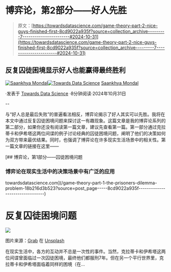 # 博弈论，第2部分——好人先胜

> 原文：[https://towardsdatascience.com/game-theory-part-2-nice-guys-finished-first-8cd9022a935f?source=collection_archive---------7-----------------------#2024-10-31](https://towardsdatascience.com/game-theory-part-2-nice-guys-finished-first-8cd9022a935f?source=collection_archive---------7-----------------------#2024-10-31)

## 反复囚徒困境显示好人也能赢得最终胜利

[](https://saankhya.medium.com/?source=post_page---byline--8cd9022a935f--------------------------------)[![Saankhya Mondal](../Images/b22ffe3b52c6c3bcfafaeed3812811d8.png)](https://saankhya.medium.com/?source=post_page---byline--8cd9022a935f--------------------------------)[](https://towardsdatascience.com/?source=post_page---byline--8cd9022a935f--------------------------------)[![Towards Data Science](../Images/a6ff2676ffcc0c7aad8aaf1d79379785.png)](https://towardsdatascience.com/?source=post_page---byline--8cd9022a935f--------------------------------) [Saankhya Mondal](https://saankhya.medium.com/?source=post_page---byline--8cd9022a935f--------------------------------)

·发表于 [Towards Data Science](https://towardsdatascience.com/?source=post_page---byline--8cd9022a935f--------------------------------) ·8分钟阅读·2024年10月31日

--

与“好人总是最后失败”的普遍看法相反，博弈论揭示了好人其实可以先胜。我将在本文中通过反复囚徒困境问题来探讨这一有趣现象。这篇文章是我的博弈论系列的第二部分，如果你还没有阅读第一篇文章，建议先查看第一篇。第一部分通过克拉蒂卡和伊希塔这两位间谍的例子讨论经典的囚徒困境问题，阐明了他们的决策如何为双方带来最优结果。同时，也强调了博弈论在许多现实生活场景中的相关性。第一篇文章的链接在这里——

[](/game-theory-part-1-the-prisoners-dilemma-problem-18b216d3b523?source=post_page-----8cd9022a935f--------------------------------) [## 博弈论，第1部分——囚徒困境问题

### 博弈论在现实生活中的决策场景中有广泛的应用

towardsdatascience.com](/game-theory-part-1-the-prisoners-dilemma-problem-18b216d3b523?source=post_page-----8cd9022a935f--------------------------------)

# 反复囚徒困境问题

![](../Images/0949a91f17726e3fed3c5ebfa2f43b71.png)

图片来源：[Grab](https://unsplash.com/@grab?utm_source=medium&utm_medium=referral) 在 [Unsplash](https://unsplash.com/?utm_source=medium&utm_medium=referral)

在现实生活中，各方的互动并不总是一次性的事件。当然，克拉蒂卡和伊希塔这两位间谍曾面临过一次囚徒困境，最终他们都服刑7年。但在另一个平行世界里，克拉蒂卡和伊希塔面临着同样的困境（在...
